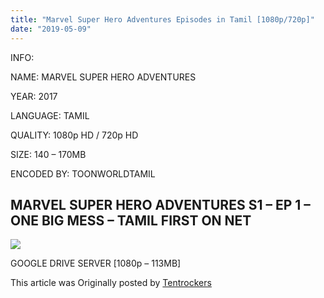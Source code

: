 ```yaml
---
title: "Marvel Super Hero Adventures Episodes in Tamil [1080p/720p]"
date: "2019-05-09"
---
```


INFO:

NAME: MARVEL SUPER HERO ADVENTURES

YEAR: 2017

LANGUAGE: TAMIL

QUALITY: 1080p HD / 720p HD

SIZE: 140 – 170MB

ENCODED BY: TOONWORLDTAMIL

## MARVEL SUPER HERO ADVENTURES S1 – EP 1 – ONE BIG MESS – TAMIL FIRST ON NET

[![](https://2.bp.blogspot.com/-R5J8lGUyGe8/XNQOpmWOKMI/AAAAAAAABTw/EeUtNmUQpjAWv4KQGzHXgYz20paf4VkVgCLcBGAs/s320/maxresdefault.jpg)](https://2.bp.blogspot.com/-R5J8lGUyGe8/XNQOpmWOKMI/AAAAAAAABTw/EeUtNmUQpjAWv4KQGzHXgYz20paf4VkVgCLcBGAs/s1600/maxresdefault.jpg)

GOOGLE DRIVE SERVER \[1080p – 113MB\]

This article was Originally posted by [Tentrockers](https://tentrockers.blogspot.com/)
